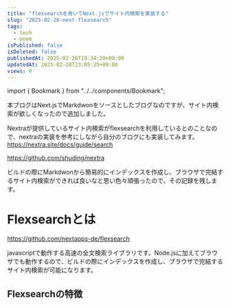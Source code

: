 ```yaml
---
title: "flexsearchを用いてNext.jsでサイト内検索を実装する"
slug: "2025-02-26-next-flexsearch"
tags:
  - tech
  - poem
isPublished: false
isDeleted: false
publishedAt: 2025-02-26T19:34:20+09:00
updatedAt: 2025-02-28T23:05:25+09:00
views: 0
---
```

import { Bookmark } from "../../components/Bookmark";

本ブログはNext.jsでMarkdwonをソースとしたブログなのですが、サイト内検索が欲しくなったので追加しました。

Nextraが提供しているサイト内検索がflexsearchを利用しているとのことなので、nextraの実装を参考にしながら自分のブログにも実装してみます。
https://nextra.site/docs/guide/search

https://github.com/shuding/nextra


ビルドの際にMarkdwonから簡易的にインデックスを作成し、ブラウザで完結するサイト内検索ができれば良いなと思い色々頑張ったので、その記録を残します。

<Bookmark href="https://tenderfeel.xsrv.jp/javascript/5711/" />


# Flexsearchとは
https://github.com/nextapps-de/flexsearch

javascriptで動作する高速の全文検索ライブラリです。Node.jsに加えてブラウザでも動作するので、ビルドの際にインデックスを作成し、ブラウザで完結するサイト内検索が可能になります。

## Flexsearchの特徴
